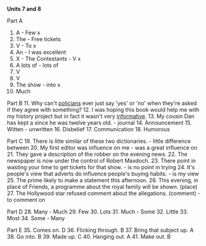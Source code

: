 **Units 7 and 8**

Part A
1. A - Few x
2. The - Free tickets
3. V - To x
4. An - I was excellent
5. X - The Contestants - V x 
6. A lots of - lots of
7. V
8. V
9. The show - into x
10. Much

Part B
11. Why can't <u>policians</u> ever just say 'yes' or 'no' when they're asked if they agree with something?
12. I was hoping this book would help me with my history project but in fact it wasn't very <u>informative</u>.
13. My cousin Dan has kept a <u></u> since he was twelve years old. - journal
14. Announcement
15. Witten - unwritten
16. Disbelief
17. Communication
18. Humorous

Part C
19. There is litte similar of these two dictionaries. - little difference between
20. My first editor was influence on me - was a great influence on
21. They gave a description of the robber on the evening news.
22. The newspaper is now under the control of Robert Maxdoch.
23. There point in wasting your time to get tickets for that show. - is no point in trying
24. It's people's view that adverts do influence people's buying habits. - is my view
25. The prime likely to make a statement this afternoon.
26. This evening, in place of Friends, a programme about the royal family will be shown. (place)
27. The Hollywood star refused comment about the allegations. (comment) - to comment on

Part D
28. Many - Much
29. Few
30. Lots
31. Much - Some
32. Little
33. Most
34. Some - Many

Part E
35. Comes on. D
36. Flicking through. B
37. Bring that subject up. A
38. Go into. B
39. Made up. C
40. Hanging out. A
41. Make out. B